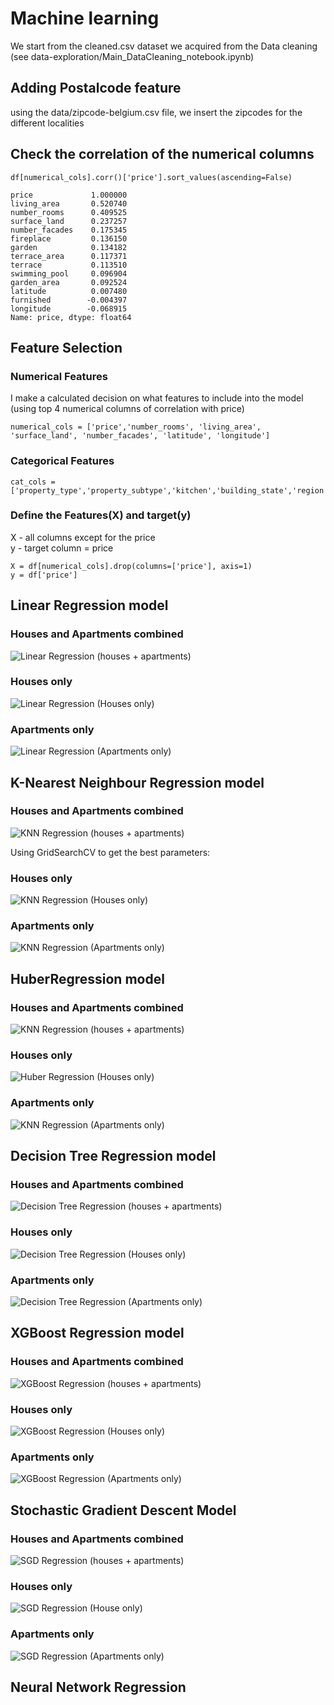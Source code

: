 # Machine learning

We start from the cleaned.csv dataset we acquired from the Data cleaning (see data-exploration/Main_DataCleaning_notebook.ipynb)

## Adding Postalcode feature
using the data/zipcode-belgium.csv file, we insert the zipcodes for the different localities

## Check the correlation of the numerical columns
```df[numerical_cols].corr()['price'].sort_values(ascending=False)```
```
price             1.000000
living_area       0.520740
number_rooms      0.409525
surface_land      0.237257
number_facades    0.175345
fireplace         0.136150
garden            0.134182
terrace_area      0.117371
terrace           0.113510
swimming_pool     0.096904
garden_area       0.092524
latitude          0.007480
furnished        -0.004397
longitude        -0.068915
Name: price, dtype: float64
```

## Feature Selection

### Numerical Features
I make a calculated decision on what features to include into the model (using top 4 numerical columns of correlation with price)
```
numerical_cols = ['price','number_rooms', 'living_area', 'surface_land', 'number_facades', 'latitude', 'longitude']
```

### Categorical Features

```
cat_cols = ['property_type','property_subtype','kitchen','building_state','region','province',]
```

### Define the Features(X) and target(y)
X - all columns except for the price <br>
y - target column = price
```
X = df[numerical_cols].drop(columns=['price'], axis=1)
y = df['price']
```

## Linear Regression model <br>
### Houses and Apartments combined <br>
![Linear Regression (houses + apartments)](https://github.com/nikolaaswillaert/ImmoElizaDataAnalysis/assets/106211266/557a1539-09d7-424d-b6d2-8772d2d654c0)


### Houses only <br>
![Linear Regression (Houses only)](https://github.com/nikolaaswillaert/ImmoElizaDataAnalysis/assets/106211266/0e33b253-b933-407f-ae0c-975d8b7aa3e7)


### Apartments only <br>
![Linear Regression (Apartments only)](https://github.com/nikolaaswillaert/ImmoElizaDataAnalysis/assets/106211266/de73ac01-a592-443a-a0cb-4d218cbb44e9)


## K-Nearest Neighbour Regression model <br>
### Houses and Apartments combined <br>
![KNN Regression (houses + apartments)](https://github.com/nikolaaswillaert/ImmoElizaDataAnalysis/assets/106211266/8d9a22f2-3ff5-4105-91f1-99cd06c603bd)

Using GridSearchCV to get the best parameters:

### Houses only <br>
![KNN Regression (Houses only)](https://github.com/nikolaaswillaert/ImmoElizaDataAnalysis/assets/106211266/81600109-bbc5-44cc-bab0-9a2679dac0f5)


### Apartments only <br>
![KNN Regression (Apartments only)](https://github.com/nikolaaswillaert/ImmoElizaDataAnalysis/assets/106211266/c3201f08-32f2-4c6b-8d49-1343640d5d05)


## HuberRegression model <br>
### Houses and Apartments combined <br>
![KNN Regression (houses + apartments)](https://github.com/nikolaaswillaert/ImmoElizaDataAnalysis/assets/106211266/964e0f33-2298-4e07-b9c2-ecd521fbd12a)


### Houses only <br>
![Huber Regression (Houses only)](https://github.com/nikolaaswillaert/ImmoElizaDataAnalysis/assets/106211266/d68d1833-ee54-4204-8352-b524556aeb8a)



### Apartments only <br>
![KNN Regression (Apartments only)](https://github.com/nikolaaswillaert/ImmoElizaDataAnalysis/assets/106211266/54a69601-4a4c-4814-95b2-b0b9bde5bea2)



## Decision Tree Regression model <br>
### Houses and Apartments combined <br>
![Decision Tree Regression (houses + apartments)](https://github.com/nikolaaswillaert/ImmoElizaDataAnalysis/assets/106211266/c0e76dea-4c01-4f28-86c5-2c2c5f8b041f)

### Houses only <br>
![Decision Tree Regression (Houses only)](https://github.com/nikolaaswillaert/ImmoElizaDataAnalysis/assets/106211266/ca317511-e718-4fff-81a3-cbb380838397)


### Apartments only <br>
![Decision Tree Regression (Apartments only)](https://github.com/nikolaaswillaert/ImmoElizaDataAnalysis/assets/106211266/fbb694c8-e2fe-44c3-8495-ba7cd7f0c063)


## XGBoost Regression model <br>
### Houses and Apartments combined <br>
![XGBoost Regression (houses + apartments)](https://github.com/nikolaaswillaert/ImmoElizaDataAnalysis/assets/106211266/476e3522-97bc-4d37-a2a8-683697ddde82)


### Houses only <br>
![XGBoost Regression (Houses only)](https://github.com/nikolaaswillaert/ImmoElizaDataAnalysis/assets/106211266/4999f126-ce89-4e27-b79a-1341ea05a5fe)

### Apartments only <br>
![XGBoost Regression (Apartments only)](https://github.com/nikolaaswillaert/ImmoElizaDataAnalysis/assets/106211266/0c5efffe-76fe-4d59-899c-4af39e6c61cb)

## Stochastic Gradient Descent Model <br>
### Houses and Apartments combined <br>
![SGD Regression (houses + apartments)](https://github.com/nikolaaswillaert/ImmoElizaDataAnalysis/assets/106211266/51321729-e953-4e1c-a819-a1133a47aae6)


### Houses only <br>
![SGD Regression (House only)](https://github.com/nikolaaswillaert/ImmoElizaDataAnalysis/assets/106211266/a46b55f5-ee21-4950-9303-65960fcd6227)


### Apartments only <br>
![SGD Regression (Apartments only)](https://github.com/nikolaaswillaert/ImmoElizaDataAnalysis/assets/106211266/42a85843-003e-4b8b-a945-db34d8fc4d61)


## Neural Network Regression <br>


